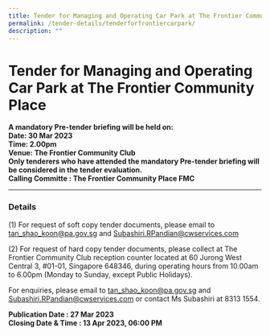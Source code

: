 ```yaml
---
title: Tender for Managing and Operating Car Park at The Frontier Community Place
permalink: /tender-details/tenderforfrontiercarpark/
description: ""
---
```

Tender for Managing and Operating Car Park at The Frontier Community Place
=======================================

**A mandatory Pre-tender briefing will be held on: <br>
Date: 30 Mar 2023 <br>
Time: 2.00pm <br>
Venue: The Frontier Community Club <br>
Only tenderers who have attended the mandatory Pre-tender briefing will be considered in the tender evaluation. 
<br>Calling Committe : The Frontier Community Place FMC**

* * *

### Details
(1) For request of soft copy tender documents, please email to tan_shao_koon@pa.gov.sg and Subashiri.RPandian@cwservices.com

(2) For request of hard copy tender documents, please collect at The Frontier Community Club reception counter located at 60 Jurong West Central 3, #01-01, Singapore 648346, during operating hours from 10.00am to 6.00pm (Monday to Sunday, except Public Holidays).

For enquiries, please email to tan_shao_koon@pa.gov.sg and Subashiri.RPandian@cwservices.com or contact Ms Subashiri at 8313 1554.


**Publication Date : 27 Mar 2023** <br>
**Closing Date & Time : 13 Apr 2023, 06:00 PM**